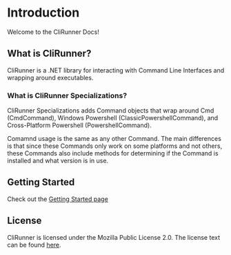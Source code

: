 # Introduction

Welcome to the CliRunner Docs!

## What is CliRunner?
CliRunner is a .NET library for interacting with Command Line Interfaces and wrapping around executables. 

### What is CliRunner Specializations?
CliRunner Specializations adds Command objects that wrap around Cmd (CmdCommand), Windows Powershell (ClassicPowershellCommand), and Cross-Platform Powershell (PowershellCommand). 

Comamnd usage is the same as any other Command. The main differences is that since these Commands only work on some platforms and not others, these Commands also include methods for determining if the Command is installed and what version is in use.

## Getting Started
Check out the [Getting Started page](https://github.com/alastairlundy/CliRunner/wiki/Getting-Started)

## License
CliRunner is licensed under the Mozilla Public License 2.0. The license text can be found [here](https://github.com/alastairlundy/CliRunner/blob/main/LICENSE.txt).